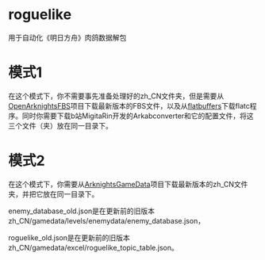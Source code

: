 # roguelike
用于自动化《明日方舟》肉鸽数据解包

# 模式1
在这个模式下，你不需要事先准备处理好的zh_CN文件夹，但是需要从[OpenArknightsFBS](https://github.com/MooncellWiki/OpenArknightsFBS)项目下载最新版本的FBS文件，以及从[flatbuffers](https://github.com/google/flatbuffers)下载flatc程序。同时你需要下载b站MigitaRin开发的Arkabconverter和它的配置文件，将这三个文件（夹）放在同一目录下。

# 模式2
在这个模式下，你需要从[ArknightsGameData](https://github.com/Kengxxiao/ArknightsGameData)项目下载最新版本的zh_CN文件夹，并把它放在同一目录下。

enemy_database_old.json是在更新前的旧版本zh_CN/gamedata/levels/enemydata/enemy_database.json，

roguelike_old.json是在更新前的旧版本zh_CN/gamedata/excel/roguelike_topic_table.json。
